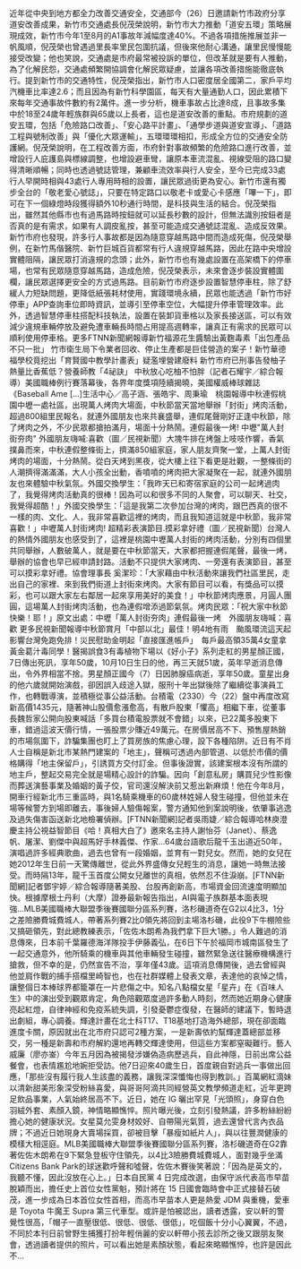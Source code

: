 近年從中央到地方都全力改善交通安全，交通部今（26）日邀請新竹市政府分享道安改善成果，新竹市交通處長倪茂榮說明，新竹市大力推動「道安五環」策略展現成效，新竹市今年1至8月的A1事故年減幅度達40%。不過各項措施推展並非一帆風順，倪茂榮也曾遇過里長率里民包圍抗議，但後來他耐心溝通，讓里民慢慢能接受改變；他也笑說，交通處是市府最常被投訴的單位，但改革就是要有人推動，為了化解民怨，交通處頻繁開協調會化解民眾疑慮，並讓各項改善措施能徹底執行。提到新竹市的交通特性，倪茂榮指出，新竹市人口密度居全國第二，家戶平均汽機車比率達2.6；而且因為有新竹科學園區，每天有大量通勤人口，因此累積下來每年交通事故件數約有2萬件。進一步分析，機車事故占比達8成，且事故多集中於18至24歲年輕族群與65歲以上長者，這也是道安改善的重點。市府規劃的道安五環，包括「危險路口改善」、「安心路平計畫」、「通學步道與道安宣導」、「道路工程與號制改善」與「優化大眾運輸」，五環環環相扣，形成全方位的交通安全防護網。倪茂榮說明，在工程改善方面，市府針對事故頻繁的危險路口進行改善，並增設行人庇護島與標線調整，也增設避車彎，讓原本車流混亂、視線受阻的路口變得清晰順暢；同時也透過號誌管理，兼顧車流效率與行人安全，至今已完成33處行人早開時相與43處行人專用時相的設置，讓民眾過街更為安心。新竹市還有獨步全台的「敬老愛心號誌」，只要在特定路口以敬老卡或愛心卡感應「嗶一下」，即可在下一個綠燈時段獲得額外10秒通行時間，是科技與生活的結合。倪茂榮指出，雖然其他縣市也有過馬路時按鈕就可以延長秒數的設計，但無法識別按鈕者是否真的是有需求，如果有人調皮亂按，甚至可能造成交通號誌混亂、造成反效果。新竹市府也發現，許多行人事故都是因為隨意穿越馬路中間而造成死傷，倪茂榮舉例，在新竹馬偕醫院、新竹巨城百貨都常有行人違規穿越馬路，因此在路中央增設實體阻隔，讓民眾打消違規的念頭；此外，新竹市也有幾處設置在高架橋下的停車場，也常有民眾隨意穿越馬路，造成危險，倪茂榮表示，未來會逐步裝設實體圍欄，讓民眾選擇更安全的方式過馬路。目前新竹市府逐步設置智慧停車柱，除了舒緩人力短缺問題，更降低紙張耗材使用，實踐環境永續，民眾也能透過「新竹市好停車」APP查詢車位即時資訊，並導引至停車空位，大幅提升停車管理效率。此外，透過智慧停車柱搭配科技執法，設置在裝卸貨車格以及家長接送區，可以有效減少違規車輛停放及避免遭車輛長時間占用提高週轉率，讓真正有需求的民眾可以順利使用停車格。更多FTNN新聞網報導新竹福源花生醬驗出黃麴毒素「出包產品不只一批」 竹市衛生局下令業者回收、停止生產都是巨佳營造的案子！新竹華德福學校竟挖出「育賢國中教學計畫表」疑濫埋營建廢料 新竹市府已刑事告發柚子熱量比香蕉低？營養師教「4祕訣」 中秋放心吃柚不怕胖（記者石耀宇／綜合報導）美國職棒例行賽落幕後，各界年度獎項陸續揭曉，美國權威棒球雜誌《Baseball Ame […]生活中心／高子涵、張皓宇、周秉瑜　桃園報導中秋連假桃園中壢一處社區，出現萬人烤肉大場面，中秋節當天當地舉辦「封街」烤肉活動，超過800組里民報名，就連外國朋友也來共襄盛舉，連假尾聲剛好正逢中秋節，除了烤肉之外，不少民眾都搶拍滿月，場面十分熱鬧。連假最後一烤! 中壢"萬人封街夯肉" 外國朋友嗨喊:喜歡（圖／民視新聞）大塊牛排在烤盤上吱吱作響，香氣撲鼻而來，中秋連假整條街上，擠滿850組家庭，家人朋友齊聚一堂，上萬人封街烤肉的場面，十分熱鬧。從白天烤到黑夜，從大樓上往下看更是壯觀，一整條街的人潮擠得滿滿滿，大人小孩全出動，香噴噴的烤肉把大家凝聚在一起，就連外國朋友也來體驗中秋氣氛。外國交換學生：「我昨天已和寄宿家庭的公司一起烤過肉了，我覺得烤肉活動真的很棒！因為可以和很多不同的人聚會，可以聊天、社交，我覺得超酷！」外國交換學生：「這是我第二次參加台灣的烤肉，跟巴西真的很不一樣的肉、文化、人，我非常喜歡這裡的烤肉，而且我知道這就是中秋節，我非常喜歡！」中壢萬人封街烤肉! 超精彩表演節目.摸彩拿好禮（圖／民視新聞）台灣人的熱情外國朋友也感受到了，這裡是桃園中壢萬人封街的烤肉活動，分別有四個里共同舉辦，人數破萬人，就是要在中秋節當天，大家都把握連假尾聲，最後一烤，舉辦的協會也早已經申請封路。活動不只提供大家烤肉、一旁還有表演節目，甚至可以摸彩拿好禮。協會理事長 奚潔珍：「大家藉由中秋活動來讓我們社區里民，走出自己的家裡、來到我們街道上封街來烤肉。大家有節目可以看，有獎品可以摸彩，也可以跟大家左右鄰居一起來享用美好的美食！」中秋節烤肉應景，月圓人團圓，這場萬人封街烤肉活動，也為連假增添過節氣氛。烤肉民眾：「祝大家中秋節快樂！耶！」原文出處：中壢「萬人封街夯肉」連假最後一烤　外國朋友嗨喊：喜歡 更多民視新聞報導中秋節賞月「中部以北」最佳！明4地有雨　颱風環流這天起影響台灣免跑免排！災民慰助金明起「直接匯進帳戶」　每戶最高領35萬4女童拿黃金葛汁毒同學！醫揭誤食3有毒植物下場以《好小子》系列走紅的男星顏正國，7日傳出死訊，享年50歲，10月10日生日的他，再三天就51歲，英年早逝消息傳出，令外界相當不捨。男星顏正國今（7）日因肺腺癌病逝，享年50歲。童星出身的他六歲就開始演戲，卻因誤入歧途入獄，服刑十年出獄後除了繼續從事演員工作，也轉戰導演，並積極從事公益活動。台積電（2330）今（22）盤中再度改寫新高價1435元，隨著神山股價愈漲愈高，有散戶股東「懼高」相繼下車，從董事長魏哲家公開向股東喊話「多買台積電股票就不會錯」以來，已22萬多股東下車，錯過這波天價行情，一張股票少賺近49萬元。在房價居高不下、預售屋熱銷的市場氛圍下，詐騙集團也盯上了買房族的焦慮心理，設下各種陷阱。近日有不肖人士自稱是新北市某熱門建案的「地主」，聲稱可透過內部管道、以低於市價的價格購得「地主保留戶」，引誘買方交付訂金。但事後證實，該建案根本沒有所謂的地主戶，整起交易完全就是場精心設計的詐騙。因向「創意私房」購買兒少性影像而葬送演藝事業及婚姻的黃子佼，官司還沒解決前又惹出新麻煩！他在今年8月，開車行經新北市三重區時，與1名騎乘機車的60歲林姓婦人發生碰撞，但他並未在場等候警方到場即離去，事後婦人驗傷報案，警方通知他到案說明後，依肇事逃逸及過失傷害函送新北地檢署偵辦。[FTNN新聞網]記者吳雨婕／綜合報導哈林庾澄慶主持公視益智節目《哈！真相大白了》邀來名主持人謝怡芬（Janet）、蔡逸帆、屠潔、劉傑中與超馬好手林義傑、作家...64歲台語歌后龍千玉出道近50年，演唱過許多經典歌曲，過去也曾有一段婚姻，並育有一對兒女。然而，她的女兒在她2012年生日前一天驚傳離世，從此外界盛傳女兒輕生的消息，讓她一時無法接受。而時隔13年，龍千玉首度公開女兒離世的真相，依然忍不住淚崩。[FTNN新聞網]記者鄧宇婷／綜合報導隨著美股、台股再創新高，市場資金回流速度明顯加快。根據摩根士丹利（大摩）證券最新報告指出，AI與電子族群基本面表現強...MLB美國職棒大聯盟季後賽國聯分區系列賽，洛杉磯道奇在G2以4比3，1分之差險勝費城費城人，帶著系列賽2比0領先將回到主場洛杉磯，此役9下牛棚險些又搞砸領先，對此總教練表示，「佐佐木朗希為我們拿下巨大1勝。」令人難過的消息傳來，日本前千葉羅德海洋隊投手伊藤義弘，在6日下午於福岡市城南區發生了一起交通意外，他所騎乘的機車與其他車輛發生碰撞，雖然緊急送往醫療機構進行搶救，但不幸的是，仍然宣告不治，享年僅43歲。這項消息傳開後，過去曾經與他並肩作戰的捕手搭檔里崎智也，也在社群媒體上發表文章，表達他的哀悼之情，讓整個日本棒球界都籠罩在一片悲傷之中。知名八點檔女星「星卉」在《百味人生》中的演出受到觀眾肯定，角色陪觀眾度過許多動人時刻，然而她近期身心健康亮起紅燈，自律神經和免疫系統失調，引發憂鬱症復發，在醫師的建議下，暫時退出劇組，專心調養。輝達計畫在北士科T17、T18基地打造海外總部，現在卻面臨進度卡關，原因就出在北市府只認可2種方案，一是新壽依約幫輝達蓋總部並移交，另一種是新壽和市府解約還地再轉交輝達使用，但這些方案都窒礙難行。藝人威廉（廖亦崟）今年五月因為被揭發涉嫌偽造病歷逃兵，自此神隱，日前出席公益餐會，也表情尷尬地婉拒受訪。他7日迎來40歲生日，首度親自對逃兵一事做出回應，「那些沒有履行我人生該盡的義務，讓我深深懺悔也得到教訓。」百萬網紅滴妹以清新甜美形象深受粉絲喜愛，與哥哥阿滴共同經營英文教學頻道走紅，近年更跨足飲品事業，人氣始終居高不下。近日，她在 IG 曬出罕見「光頭照」，身穿白色羽絨外套、素顏入鏡，神情略顯憔悴。照片曝光後，立刻引發熱議，許多粉絲紛紛擔心她的健康狀況。女星莫允雯身材姣好、自帶陽光氣質，過去還曾代言內衣品牌；不過近日她現身大賣場採買，卻被目擊「暴瘦如紙片人」，與以往豐潤健康的模樣大相逕庭。MLB美國職棒大聯盟季後賽國聯分區系列賽，洛杉磯道奇在G2靠著佐佐木朗希在9下緊急登板守住領先，以4比3險勝費城費城人，面對幾乎坐滿Citizens Bank Park的球迷歡呼聲和噓聲，佐佐木賽後笑著說：「因為是英文的，我聽不懂，因此沒放在心上。」日本自民黨 4 日完成改選，由保守派代表高市早苗脫穎而出，擔任史上首位女性黨魁，預計將在 15 日國會臨時會中正式接替石破茂，進一步成為日本首位女性首相，而高市早苗本人更是熱愛 JDM 與重機，愛車是 Toyota 牛魔王 Supra 第三代車型。或許是怕被認出，讀者透露，安以軒的警覺性很高，「帽子一直壓很低、很低、很低、很低」，吃個飯十分小心翼翼，不過，不同於本刊日前曾野生捕獲打扮年輕俏麗的安以軒帶小孩去診所之後又跟朋友聚會，透過讀者提供的照片，可以看出她是素顏狀態，看起來略顯憔悴，也許是因此不...